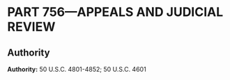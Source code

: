 # PART 756—APPEALS AND JUDICIAL REVIEW


## Authority

**Authority:** 50 U.S.C. 4801-4852; 50 U.S.C. 4601 

